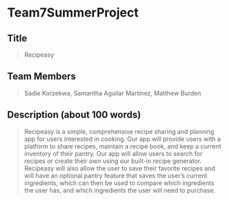 # Team7SummerProject
## Title

> Recipeasy

 

## Team Members

> Sadie Korzekwa, Samantha Aguilar Martinez, Matthew Burden


## Description (about 100 words)

> Recipeasy is a simple, comprehensive recipe sharing and planning app for users interested in cooking. Our app will provide users with a platform to share recipes, maintain a recipe book, and keep a current inventory of their pantry. Our app will allow users to search for recipes or create their own using our built-in recipe generator. Recipeasy will also allow the user to save their favorite recipes and will have an optional pantry feature that saves the user’s current ingredients, which can then be used to compare which ingredients the user has, and which ingredients the user will need to purchase.  
